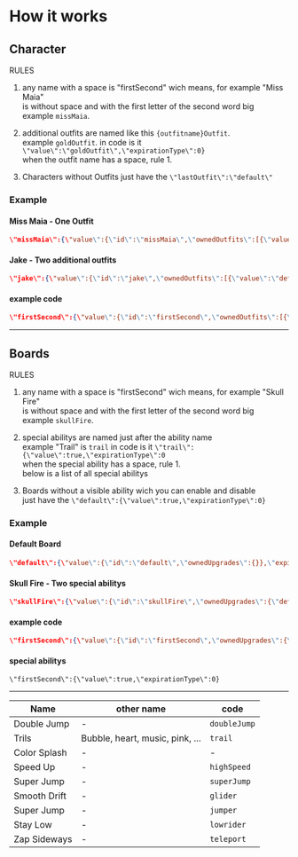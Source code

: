 # How it works

## Character

RULES

1. any name with a space is "firstSecond" wich means, for example "Miss Maia"\
   is without space and with the first letter of the second word big\
   example `missMaia`.

2. additional outfits are named like this `{outfitname}Outfit`.\
   example `goldOutfit`. in code is it `\"value\":\"goldOutfit\",\"expirationType\":0}`\
   when the outfit name has a space, rule 1.

3. Characters without Outfits just have the `\"lastOutfit\":\"default\"`

### Example
#### Miss Maia - One Outfit

```json
\"missMaia\":{\"value\":{\"id\":\"missMaia\",\"ownedOutfits\":[{\"value\":\"default\",\"expirationType\":0}],\"lastOutfit\":\"default\"},\"expirationType\":0}
```

#### Jake - Two additional outfits

```json
\"jake\":{\"value\":{\"id\":\"jake\",\"ownedOutfits\":[{\"value\":\"default\",\"expirationType\":0},{\"value\":\"darkOutfit\",\"expirationType\":0},{\"value\":\"starOutfit\",\"expirationType\":0}],\"lastOutfit\":\"default\"},\"expirationType\":0}
```

#### example code

```json
\"firstSecond\":{\"value\":{\"id\":\"firstSecond\",\"ownedOutfits\":[{\"value\":\"default\",\"expirationType\":0}],\"lastOutfit\":\"default\"},\"expirationType\":0}
```

---

## Boards

RULES

1. any name with a space is "firstSecond" wich means, for example "Skull Fire"\
 is without space and with the first letter of the second word big\
  example `skullFire`.

2. special abilitys are named just after the ability name \
    example "Trail" is `trail` in code is it `\"trail\":{\"value\":true,\"expirationType\":0`\
   when the special ability has a space, rule 1.\
   below is a list of all special abilitys

3. Boards without a visible ability wich you can enable and disable\
 just have the `\"default\":{\"value\":true,\"expirationType\":0}`

### Example

#### Default Board

```json
\"default\":{\"value\":{\"id\":\"default\",\"ownedUpgrades\":{}},\"expirationType\":0}
```

#### Skull Fire - Two special abilitys

```json
\"skullFire\":{\"value\":{\"id\":\"skullFire\",\"ownedUpgrades\":{\"default\":{\"value\":true,\"expirationType\":0},\"doubleJump\":{\"value\":true,\"expirationType\":0},\"highSpeed\":{\"value\":true,\"expirationType\":0}}},\"expirationType\":0}
```

#### example code

```json
\"firstSecond\":{\"value\":{\"id\":\"firstSecond\",\"ownedUpgrades\":{\"default\":{\"value\":true,\"expirationType\":0}}},\"expirationType\":0}
```

#### special abilitys

`\"firstSecond\":{\"value\":true,\"expirationType\":0}`

---

| Name         | other name                      | code         |
| ------------ | ------------------------------- | ------------ |
| Double Jump  | -                               | `doubleJump` |
| Trils        | Bubble, heart, music, pink, ... | `trail`      |
| Color Splash | -                               | -            |
| Speed Up     | -                               | `highSpeed`  |
| Super Jump   | -                               | `superJump`  |
| Smooth Drift | -                               | `glider`     |
| Super Jump   | -                               | `jumper`     |
| Stay Low     | -                               | `lowrider`   |
| Zap Sideways | -                               | `teleport`   |
